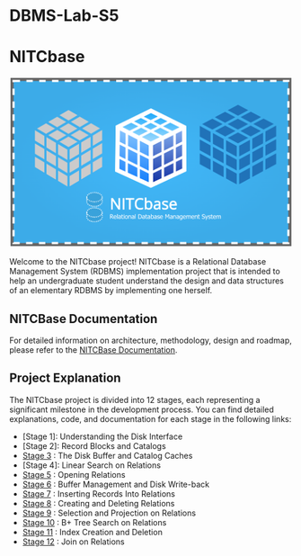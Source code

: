 # DBMS-Lab-S5
# NITCbase

![Nitcbase Intro Pic](https://github.com/NITCbase/nitcbase.github.io/blob/main/static/img/FrontBannerLogo.png)

Welcome to the NITCbase project! NITCbase is a Relational Database Management System (RDBMS) implementation project that is intended to help an undergraduate student understand the design and data structures of an elementary RDBMS by implementing one herself.

## NITCBase Documentation

For detailed information on architecture, methodology, design and roadmap, please refer to the [NITCBase Documentation](https://nitcbase.github.io/).

## Project Explanation

The NITCbase project is divided into 12 stages, each representing a significant milestone in the development process. You can find detailed explanations, code, and documentation for each stage in the following links:
- [Stage 1]: Understanding the Disk Interface
- [Stage 2]: Record Blocks and Catalogs
- [Stage 3](https://github.com/siripagadala/DBMS-Lab-S5/tree/main/Level-3) : The Disk Buffer and Catalog Caches
- [Stage 4]: Linear Search on Relations 
- [Stage 5](https://github.com/siripagadala/DBMS-Lab-S5/tree/main/Level-5) : Opening Relations 
- [Stage 6](https://github.com/siripagadala/DBMS-Lab-S5/tree/main/Level-6) : Buffer Management and Disk Write-back 
- [Stage 7](https://github.com/siripagadala/DBMS-Lab-S5/tree/main/Level-7) : Inserting Records Into Relations 
- [Stage 8](https://github.com/siripagadala/DBMS-Lab-S5/tree/main/Level-8) : Creating and Deleting Relations 
- [Stage 9](https://github.com/siripagadala/DBMS-Lab-S5/tree/main/Level-9) : Selection and Projection on Relations
- [Stage 10](https://github.com/siripagadala/DBMS-Lab-S5/tree/main/Level-10) : B+ Tree Search on Relations 
- [Stage 11]() : Index Creation and Deletion 
- [Stage 12]() : Join on Relations
